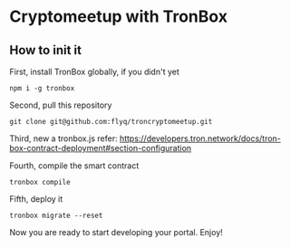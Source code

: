 # Cryptomeetup with TronBox 

## How to init it

First, install TronBox globally, if you didn't yet
```
npm i -g tronbox
```

Second, pull this repository
```
git clone git@github.com:flyq/troncryptomeetup.git
```

Third, new a tronbox.js
refer: https://developers.tron.network/docs/tron-box-contract-deployment#section-configuration

Fourth, compile the smart contract
```
tronbox compile
```

Fifth, deploy it
```
tronbox migrate --reset
```

Now you are ready to start developing your portal. Enjoy!




